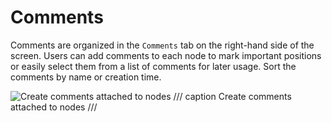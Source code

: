 # Comments 

Comments are organized in the `Comments` tab on the right-hand side of the screen. Users can add comments to each node to mark important positions or easily select them from a list of comments for later usage. Sort the comments by name or creation time.

![Create comments attached to nodes](../images/comments.gif)
/// caption
Create comments attached to nodes
///
